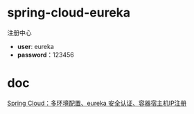 # spring-cloud-eureka

注册中心

* **user**: eureka
* **password**：123456

# doc
[Spring Cloud：多环境配置、eureka 安全认证、容器宿主机IP注册](https://www.cnblogs.com/bndong/p/10037197.html)